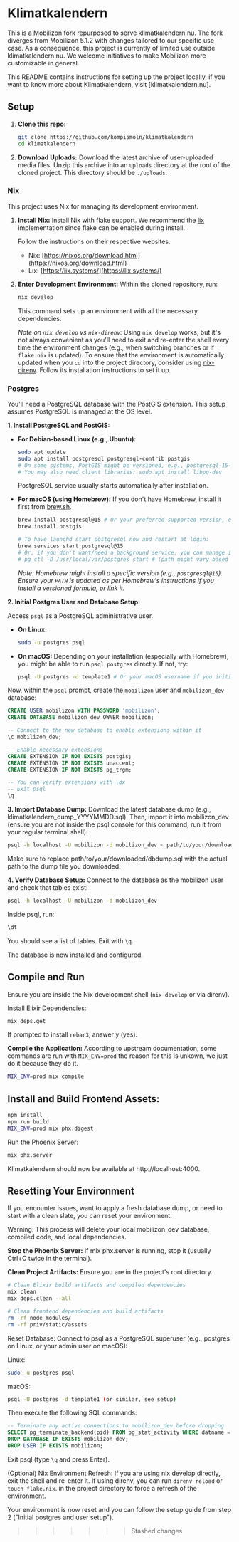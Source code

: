 # Klimatkalendern

This is a Mobilizon fork repurposed to serve klimatkalendern.nu.
The fork diverges from Mobilizon 5.1.2 with changes tailored to our specific use case.
As a consequence, this project is currently of limited use outside klimatkalendern.nu.
We welcome initiatives to make Mobilizon more customizable in general.

This README contains instructions for setting up the project locally,
if you want to know more about Klimatkalendern, visit [klimatkalendern.nu].

## Setup

1.  **Clone this repo:**
    ```bash
    git clone https://github.com/kompismoln/klimatkalendern
    cd klimatkalendern
    ```

2.  **Download Uploads:**
    Download the latest archive of user-uploaded media files.
    Unzip this archive into an `uploads` directory at the root of the cloned project.
    This directory should be `./uploads`.

### Nix

This project uses Nix for managing its development environment.

1.  **Install Nix:**
    Install Nix with flake support. We recommend the [lix](https://lix.systems/)
    implementation since flake can be enabled during install.

    Follow the instructions on their respective websites.
    * Nix: [https://nixos.org/download.html](https://nixos.org/download.html)
    * Lix: [https://lix.systems/](https://lix.systems/)

2.  **Enter Development Environment:**
    Within the cloned repository, run:
    ```bash
    nix develop
    ```
    This command sets up an environment with all the necessary dependencies.

    *Note on `nix develop` vs `nix-direnv`*:
    Using `nix develop` works, but it's not always convenient as you'll need to exit and re-enter
    the shell every time the environment changes (e.g., when switching branches or if `flake.nix`
    is updated). To ensure that the environment is automatically updated when you `cd` into the
    project directory, consider using [nix-direnv](https://github.com/nix-community/nix-direnv).
    Follow its installation instructions to set it up.

### Postgres

You'll need a PostgreSQL database with the PostGIS extension.
This setup assumes PostgreSQL is managed at the OS level.

**1. Install PostgreSQL and PostGIS:**

* **For Debian-based Linux (e.g., Ubuntu):**
    ```bash
    sudo apt update
    sudo apt install postgresql postgresql-contrib postgis
    # On some systems, PostGIS might be versioned, e.g., postgresql-15-postgis-3
    # You may also need client libraries: sudo apt install libpq-dev
    ```
    PostgreSQL service usually starts automatically after installation.

* **For macOS (using Homebrew):**
    If you don't have Homebrew, install it first from [brew.sh](https://brew.sh).
    ```bash
    brew install postgresql@15 # Or your preferred supported version, e.g., postgresql@16
    brew install postgis

    # To have launchd start postgresql now and restart at login:
    brew services start postgresql@15
    # Or, if you don't want/need a background service, you can manage it manually:
    # pg_ctl -D /usr/local/var/postgres start # (path might vary based on version)
    ```
    *Note: Homebrew might install a specific version (e.g., `postgresql@15`).
    Ensure your `PATH` is updated as per Homebrew's instructions if you install a versioned formula,
    or link it.*

**2. Initial Postgres User and Database Setup:**

Access `psql` as a PostgreSQL administrative user.

* **On Linux:**
    ```bash
    sudo -u postgres psql
    ```
* **On macOS:**
    Depending on your installation (especially with Homebrew), you might be able to run
    `psql postgres` directly. If not, try:
    ```bash
    psql -U postgres -d template1 # Or your macOS username if you initialized the cluster as such
    ```

Now, within the `psql` prompt, create the `mobilizon` user and `mobilizon_dev` database:
```sql
CREATE USER mobilizon WITH PASSWORD 'mobilizon';
CREATE DATABASE mobilizon_dev OWNER mobilizon;

-- Connect to the new database to enable extensions within it
\c mobilizon_dev;

-- Enable necessary extensions
CREATE EXTENSION IF NOT EXISTS postgis;
CREATE EXTENSION IF NOT EXISTS unaccent;
CREATE EXTENSION IF NOT EXISTS pg_trgm;

-- You can verify extensions with \dx
-- Exit psql
\q
```
**3. Import Database Dump:**
Download the latest database dump (e.g., klimatkalendern_dump_YYYYMMDD.sql).
Then, import it into mobilizon_dev (ensure you are not inside the psql console for this command;
run it from your regular terminal shell):
```bash
psql -h localhost -U mobilizon -d mobilizon_dev < path/to/your/downloaded/dbdump.sql
```

Make sure to replace path/to/your/downloaded/dbdump.sql with the actual path to the dump
file you downloaded.

**4. Verify Database Setup:**
Connect to the database as the mobilizon user
and check that tables exist:
```bash
psql -h localhost -U mobilizon -d mobilizon_dev
```

Inside psql, run:
```sql
\dt
```

You should see a list of tables. Exit with `\q`.

The database is now installed and configured.

## Compile and Run
Ensure you are inside the Nix development shell (`nix develop` or via direnv).

Install Elixir Dependencies:
```bash
mix deps.get
```

If prompted to install `rebar3`, answer y (yes).

**Compile the Application:**
According to upstream documentation, some commands are run with `MIX_ENV=prod`
the reason for this is unkown, we just do it because they do it.

```bash
MIX_ENV=prod mix compile
```

## Install and Build Frontend Assets:
```bash
npm install
npm run build
MIX_ENV=prod mix phx.digest
```

Run the Phoenix Server:
```bash
mix phx.server
```

Klimatkalendern should now be available at http://localhost:4000.

## Resetting Your Environment
If you encounter issues, want to apply a fresh database dump, or need to start with a clean slate,
you can reset your environment.

Warning: This process will delete your local mobilizon_dev database, compiled code,
and local dependencies.

**Stop the Phoenix Server:**
If mix phx.server is running, stop it (usually Ctrl+C twice in the terminal).

**Clean Project Artifacts:**
Ensure you are in the project's root directory.
```bash
# Clean Elixir build artifacts and compiled dependencies
mix clean
mix deps.clean --all

# Clean frontend dependencies and build artifacts
rm -rf node_modules/
rm -rf priv/static/assets
```

Reset Database:
Connect to psql as a PostgreSQL superuser (e.g., postgres on Linux, or your admin user on macOS):

Linux:
```bash
sudo -u postgres psql
```
macOS:
```bash
psql -U postgres -d template1 (or similar, see setup)
```

Then execute the following SQL commands:
```sql
-- Terminate any active connections to mobilizon_dev before dropping
SELECT pg_terminate_backend(pid) FROM pg_stat_activity WHERE datname = 'mobilizon_dev';
DROP DATABASE IF EXISTS mobilizon_dev;
DROP USER IF EXISTS mobilizon;
```

Exit psql (type `\q` and press Enter).

(Optional) Nix Environment Refresh:
If you are using nix develop directly, exit the shell and re-enter it.
If using direnv, you can run `direnv reload` or `touch flake.nix`.
in the project directory to force a refresh of the environment.

Your environment is now reset and you can follow the setup guide from
step 2 ("Initial postgres and user setup").
>>>>>>> Stashed changes

